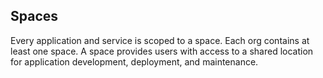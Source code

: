 ## Spaces

Every application and service is scoped to a space. Each org contains at least one space. A space provides users with access to a shared location for application development, deployment, and maintenance.
